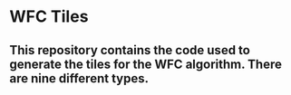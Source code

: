 # WFC Tiles

## This repository contains the code used to generate the tiles for the WFC algorithm.  There are nine different types.  
